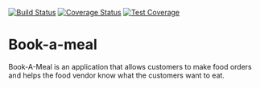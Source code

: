 [![Build Status](https://travis-ci.org/justega247/Book-a-meal.svg?branch=master)](https://travis-ci.org/justega247/Book-a-meal)
[![Coverage Status](https://coveralls.io/repos/github/justega247/Book-a-meal/badge.svg?branch=master)](https://coveralls.io/github/justega247/Book-a-meal?branch=master)
[![Test Coverage](https://api.codeclimate.com/v1/badges/36d533073c3ac20e79ab/test_coverage)](https://codeclimate.com/github/justega247/Book-a-meal/test_coverage)

# Book-a-meal
Book-A-Meal is an application that allows customers to make food orders
and helps the food vendor know what the customers want to eat.
